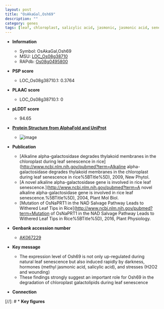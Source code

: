 ```yaml
---
layout: post
title: "OsAkaGal,Osh69"
description: ""
category: genes
tags: [leaf, chloroplast, salicylic acid, jasmonic, jasmonic acid, senescence, leaf senescence]
---
```


* **Information**  
    + Symbol: OsAkaGal,Osh69  
    + MSU: [LOC_Os08g38710](http://rice.plantbiology.msu.edu/cgi-bin/ORF_infopage.cgi?orf=LOC_Os08g38710)  
    + RAPdb: [Os08g0495800](http://rapdb.dna.affrc.go.jp/viewer/gbrowse_details/irgsp1?name=Os08g0495800)  

* **PSP score**  
    + LOC_Os08g38710.1: 0.3764 

* **PLAAC score**  
    + LOC_Os08g38710.1: 0 

* **pLDDT score**
    + 94.65

* **[Protein Structure from AlphaFold and UniProt](https://www.uniprot.org/uniprotkb/Q8W2G5/entry#structure)**
    + ![image](https://ricepsp.github.io/images/Q8/AF-Q8W2G5-F1.png)

* **Publication**  
    + [Alkaline alpha-galactosidase degrades thylakoid membranes in the chloroplast during leaf senescence in rice](http://www.ncbi.nlm.nih.gov/pubmed?term=Alkaline alpha-galactosidase degrades thylakoid membranes in the chloroplast during leaf senescence in rice%5BTitle%5D), 2009, New Phytol.
    + [A novel alkaline alpha-galactosidase gene is involved in rice leaf senescence.](http://www.ncbi.nlm.nih.gov/pubmed?term=A novel alkaline alpha-galactosidase gene is involved in rice leaf senescence.%5BTitle%5D), 2004, Plant Mol Biol.
    + [Mutation of OsNaPRT1 in the NAD Salvage Pathway Leads to Withered Leaf Tips in Rice](http://www.ncbi.nlm.nih.gov/pubmed?term=Mutation of OsNaPRT1 in the NAD Salvage Pathway Leads to Withered Leaf Tips in Rice%5BTitle%5D), 2016, Plant Physiology.

* **Genbank accession number**  
    + [AK067229](http://www.ncbi.nlm.nih.gov/nuccore/AK067229)

* **Key message**  
    + The expression level of Osh69 is not only up-regulated during natural leaf senescence but also induced rapidly by darkness, hormones (methyl jasmonic acid, salicylic acid), and stresses (H2O2 and wounding)
    + These findings strongly suggest an important role for Osh69 in the degradation of chloroplast galactolipids during leaf senescence

* **Connection**  

[//]: # * **Key figures**  


